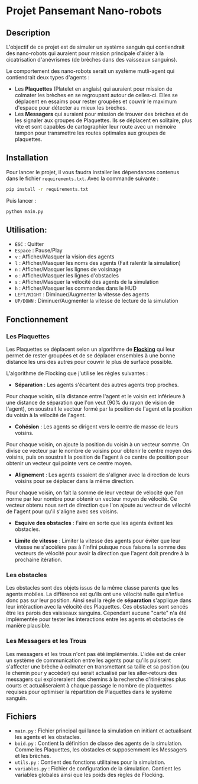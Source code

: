 # Projet Pansemant Nano-robots

## Description

L'objectif de ce projet est de simuler un système sanguin qui contiendrait des nano-robots qui auraient pour mission principale d'aider à la cicatrisation d'anévrismes 
(de brèches dans des vaisseaux sanguins). 

Le comportement des nano-robots serait un système mutli-agent qui contiendrait deux types d'agents :

- Les **Plaquettes** (Platelet en anglais) qui auraient pour mission de colmater les brèches en se regroupant autour de celles-ci. Elles se déplacent en essaims pour rester groupées et couvrir le maximum d'espace pour détecter au mieux les brèches.
- Les **Messagers** qui auraient pour mission de trouver des brèches et de les signaler aux groupes de Plaquettes. Ils se déplacent en solitaire, plus vite et sont capables de cartographier leur route avec un mémoire tampon pour transmettre les routes optimales aux groupes de plaquettes.

## Installation

Pour lancer le projet, il vous faudra installer les dépendances contenus dans le fichier `requirements.txt`. Avec la commande suivante :

```bash
pip install -r requirements.txt
```

Puis lancer :

```bash
python main.py
```

## Utilisation:

- `ESC` : Quitter
- `Espace` : Pause/Play
- `v` : Afficher/Masquer la vision des agents
- `l` : Afficher/Masquer les noms des agents (Fait ralentir la simulation)
- `n` : Afficher/Masquer les lignes de voisinage
- `o` : Afficher/Masquer les lignes d'obstacles
- `s` : Afficher/Masquer la vélocité des agents de la simulation
- `h` : Afficher/Masquer les commandes dans le HUD
- `LEFT/RIGHT` : Diminuer/Augmenter la vitesse des agents
- `UP/DOWN` : Diminuer/Augmenter la vitesse de lecture de la simulation


## Fonctionnement

### Les Plaquettes

Les Plaquettes se déplacent selon un algorithme de **[Flocking](https://en.wikipedia.org/wiki/Flocking)** qui leur permet
de rester groupées et de se déplacer ensembles à une bonne distance les uns des autres pour couvrir le plus de surface possible.

L'algorithme de Flocking que j'utilise les règles suivantes :

- **Séparation** : Les agents s'écartent des autres agents trop proches. 

Pour chaque voisin, si la distance entre l'agent et le voisin est inférieure à une distance de séparation que l'on veut
(90% du rayon de vision de l'agent), on soustrait le vecteur formé par la position de l'agent et la position du voisin à la vélocité de l'agent.

- **Cohésion** : Les agents se dirigent vers le centre de masse de leurs voisins.

Pour chaque voisin, on ajoute la position du voisin à un vecteur somme. On divise ce vecteur par le nombre de voisins 
pour obtenir le centre moyen des voisins, puis on soustrait la position de l'agent à ce centre de position pour obtenir 
un vecteur qui pointe vers ce centre moyen.

- **Alignement** : Les agents essaient de s'aligner avec la direction de leurs voisins pour se déplacer dans la même direction.

Pour chaque voisin, on fait la somme de leur vecteur de vélocité que l'on norme par leur nombre pour obtenir un vecteur 
moyen de vélocité. Ce vecteur obtenu nous sert de direction que l'on ajoute au vecteur de vélocité de l'agent pour 
qu'il s'aligne avec ses voisins.

- **Esquive des obstacles** : Faire en sorte que les agents évitent les obstacles.

- **Limite de vitesse** : Limiter la vitesse des agents pour éviter que leur vitesse ne s'accèlère pas à l'infini puisque
nous faisons la somme des vecteurs de vélocité pour avoir la direction que l'agent doit prendre à la prochaine itération.

### Les obstacles

Les obstacles sont des objets issus de la même classe parents que les agents mobiles. La différence est qu'ils ont une 
vélocité nulle qui n'influe donc pas sur leur position. Ainsi seul la règle de **séparation** s'applique dans leur 
intéraction avec la vélocité des Plaquettes.
Ces obstacles sont sencés être les parois des vaisseaux sanguins. Cependant aucune "carte" n'a été implémentée pour 
tester les interactions entre les agents et obstacles de manière plausible.

### Les Messagers et les Trous

Les messagers et les trous n'ont pas été implémentés. L'idée est de créer un système de communication entre les agents 
pour qu'ils puissent s'affecter une brèche à colmater en transmettant sa taille et sa position (ou le chemin pour y accèder) 
qui serait actualisé par les aller-retours des messagers qui exploreraient des chemins à la recherche d'itinéraires 
plus courts et actualiseraient à chaque passage le nombre de plaquettes requises pour optimiser la répartition de Plaquettes dans le système sanguin.


## Fichiers

- `main.py` : Fichier principal qui lance la simulation en initiant et actualisant les agents et les obstacles.
- `boid.py` : Contient la définition de classe des agents de la simulation. Comme les Plaquettes, les obstacles et supposemment les Messagers et les brèches.
- `utils.py` : Contient des fonctions utilitaires pour la simulation.
- `variables.py` : Fichier de configuration de la simulation. Contient les variables globales ainsi que les poids des règles de Flocking.